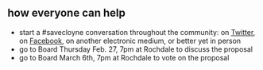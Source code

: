 ## how everyone can help

- start a <span class="ui label">#savecloyne</span> conversation throughout the community: on [<i class="fa fa-twitter"></i>Twitter](https://twitter.com/search?q=%23savecloyne&src=typd), on [<i class="fa fa-facebook"></i>Facebook](https://www.facebook.com/hashtag/savecloyne?source=feed_text), on another electronic medium, or better yet in person
- go to Board Thursday Feb. 27, 7pm at Rochdale to discuss the proposal
- go to Board March 6th, 7pm at Rochdale to vote on the proposal
